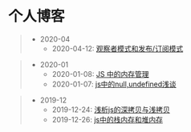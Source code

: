 # 个人博客

> * 2020-04  
>   * 2020-04-12: [观察者模式和发布/订阅模式](./202004/观察者模式和发布(订阅)模式.md)

> * 2020-01
>   * 2020-01-08: [JS 中的内存管理](./202001/js中的内存管理.md)
>   * 2020-01-07: [js中的null,undefined浅谈](./202001/js中null、undefined浅谈.md)

> * 2019-12
>   * 2019-12-24: [浅析js的深拷贝与浅拷贝](./201912/深拷贝与浅拷贝.md)
>   * 2019-12-26: [js中的栈内存和堆内存](./201912/js中的栈内存和堆内存.md)


